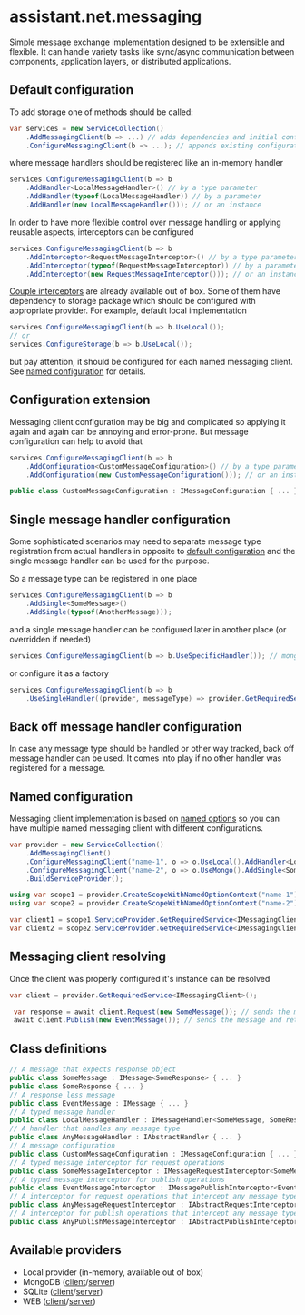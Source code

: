 ﻿# assistant.net.messaging

Simple message exchange implementation designed to be extensible and flexible.
It can handle variety tasks like sync/async communication between components, application layers, or distributed applications.

## Default configuration

To add storage one of methods should be called:

```csharp
var services = new ServiceCollection()
    .AddMessagingClient(b => ...) // adds dependencies and initial configuration
    .ConfigureMessagingClient(b => ...); // appends existing configuration (no dependencies are added)
```

where message handlers should be registered like an in-memory handler

```csharp
services.ConfigureMessagingClient(b => b
    .AddHandler<LocalMessageHandler>() // by a type parameter
    .AddHandler(typeof(LocalMessageHandler)) // by a parameter
    .AddHandler(new LocalMessageHandler())); // or an instance
```

In order to have more flexible control over message handling or applying reusable aspects, interceptors can be configured

```csharp
services.ConfigureMessagingClient(b => b
    .AddInterceptor<RequestMessageInterceptor>() // by a type parameter
    .AddInterceptor(typeof(RequestMessageInterceptor)) // by a parameter
    .AddInterceptor(new RequestMessageInterceptor())); // or an instance
```

[Couple interceptors](https://github.com/iotbusters/assistant.net/tree/master/src/Messaging/Interceptors) are
already available out of box. Some of them have dependency to storage package which should be configured with appropriate provider.
For example, default local implementation

```csharp
services.ConfigureMessagingClient(b => b.UseLocal());
// or
services.ConfigureStorage(b => b.UseLocal());
```

but pay attention, it should be configured for each named messaging client. See [named configuration](#named-configuration) for details.

## Configuration extension

Messaging client configuration may be big and complicated so applying it again and again can be annoying and error-prone.
But message configuration can help to avoid that

```csharp
services.ConfigureMessagingClient(b => b
    .AddConfiguration<CustomMessageConfiguration>() // by a type parameter
    .AddConfiguration(new CustomMessageConfiguration())); // or an instance

public class CustomMessageConfiguration : IMessageConfiguration { ... }
```

## Single message handler configuration

Some sophisticated scenarios may need to separate message type registration from actual handlers in opposite to
[default configuration](#default-configuration) and the single message handler can be used for the purpose.

So a message type can be registered in one place

```csharp
services.ConfigureMessagingClient(b => b
    .AddSingle<SomeMessage>()
    .AddSingle(typeof(AnotherMessage)));
```

and a single message handler can be configured later in another place (or overridden if needed)

```csharp
services.ConfigureMessagingClient(b => b.UseSpecificHandler()); // mongo or other
```

or configure it as a factory

```csharp
services.ConfigureMessagingClient(b => b
    .UseSingleHandler((provider, messageType) => provider.GetRequiredService<CustomSingleHandler>()));
```

## Back off message handler configuration

In case any message type should be handled or other way tracked, back off message handler can be used.
It comes into play if no other handler was registered for a message.

## Named configuration

Messaging client implementation is based on
[named options](https://github.com/iotbusters/assistant.net/blob/master/Core/README.md#named-options)
so you can have multiple named messaging client with different configurations.

```csharp
var provider = new ServiceCollection()
    .AddMessagingClient()
    .ConfigureMessagingClient("name-1", o => o.UseLocal().AddHandler<LocalMessageHandler>())
    .ConfigureMessagingClient("name-2", o => o.UseMongo().AddSingle<SomeMessage>())
    .BuildServiceProvider();

using var scope1 = provider.CreateScopeWithNamedOptionContext("name-1");
using var scope2 = provider.CreateScopeWithNamedOptionContext("name-2");

var client1 = scope1.ServiceProvider.GetRequiredService<IMessagingClient>();
var client2 = scope2.ServiceProvider.GetRequiredService<IMessagingClient>();
```

## Messaging client resolving

Once the client was properly configured it's instance can be resolved

```csharp
var client = provider.GetRequiredService<IMessagingClient>();

 var response = await client.Request(new SomeMessage()); // sends the message and waits for response
 await client.Publish(new EventMessage()); // sends the message and returns immediately
```

## Class definitions

```csharp
// A message that expects response object
public class SomeMessage : IMessage<SomeResponse> { ... }
public class SomeResponse { ... }
// A response less message
public class EventMessage : IMessage { ... }
// A typed message handler
public class LocalMessageHandler : IMessageHandler<SomeMessage, SomeResponse> { ... }
// A handler that handles any message type
public class AnyMessageHandler : IAbstractHandler { ... }
// A message configuration
public class CustomMessageConfiguration : IMessageConfiguration { ... }
// A typed message interceptor for request operations
public class SomeMessageInterceptor : IMessageRequestInterceptor<SomeMessage, SomeResponse> { ... }
// A typed message interceptor for publish operations
public class EventMessageInterceptor : IMessagePublishInterceptor<EventMessage> { ... }
// A interceptor for request operations that intercept any message types
public class AnyMessageRequestInterceptor : IAbstractRequestInterceptor { ... }
// A interceptor for publish operations that intercept any message types
public class AnyPublishMessageInterceptor : IAbstractPublishInterceptor { ... }
```

## Available providers

- Local provider (in-memory, available out of box)
- MongoDB ([client](https://www.nuget.org/packages/assistant.net.messaging.mongo.client/)/[server](https://www.nuget.org/packages/assistant.net.messaging.mongo.server/))
- SQLite ([client](https://www.nuget.org/packages/assistant.net.messaging.sqlite.client/)/[server](https://www.nuget.org/packages/assistant.net.messaging.sqlite.server/))
- WEB ([client](https://www.nuget.org/packages/assistant.net.messaging.web.client/)/[server](https://www.nuget.org/packages/assistant.net.messaging.web.server/))

